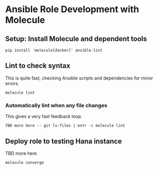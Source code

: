 # Ansible Role Development with Molecule

## Setup: Install Molecule and dependent tools

    pip install 'molecule[docker]' ansible-lint

## Lint to check syntax

This is quite fast, checking Ansible scripts and dependencies for minor errors.

    molecule lint

### Automatically lint when any file changes

This gives a very fast feedback loop.

    TBD more here -- git ls-files | entr -c molecule lint

## Deploy role to testing Hana instance

TBD more here

    molecule converge

